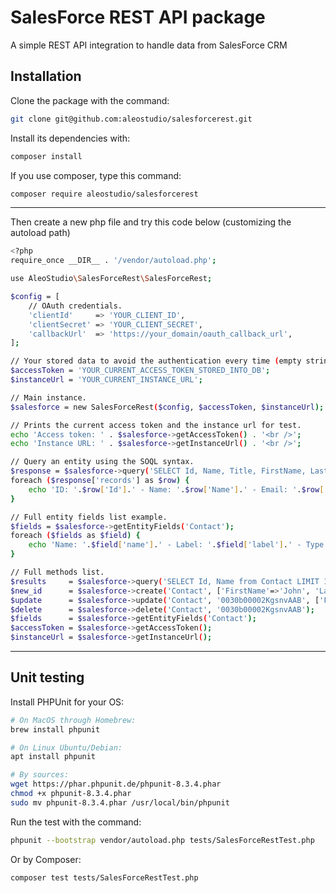 # SalesForce REST API package

A simple REST API integration to handle data from SalesForce CRM 

## Installation

Clone the package with the command:
```sh
git clone git@github.com:aleostudio/salesforcerest.git
```
Install its dependencies with:
```sh
composer install
```
If you use composer, type this command:
```sh
composer require aleostudio/salesforcerest
```
---
Then create a new php file and try this code below (customizing the autoload path)
```sh
<?php
require_once __DIR__ . '/vendor/autoload.php';

use AleoStudio\SalesForceRest\SalesForceRest;

$config = [
    // OAuth credentials.
    'clientId'     => 'YOUR_CLIENT_ID',
    'clientSecret' => 'YOUR_CLIENT_SECRET',
    'callbackUrl'  => 'https://your_domain/oauth_callback_url',
];

// Your stored data to avoid the authentication every time (empty string the first time).
$accessToken = 'YOUR_CURRENT_ACCESS_TOKEN_STORED_INTO_DB';
$instanceUrl = 'YOUR_CURRENT_INSTANCE_URL';

// Main instance.
$salesforce = new SalesForceRest($config, $accessToken, $instanceUrl);

// Prints the current access token and the instance url for test.
echo 'Access token: ' . $salesforce->getAccessToken() . '<br />';
echo 'Instance URL: ' . $salesforce->getInstanceUrl() . '<br />';

// Query an entity using the SOQL syntax.
$response = $salesforce->query('SELECT Id, Name, Title, FirstName, LastName, Email from Contact LIMIT 10');
foreach ($response['records'] as $row) {
    echo 'ID: '.$row['Id'].' - Name: '.$row['Name'].' - Email: '.$row['Email'].'<br/>';
}

// Full entity fields list example.
$fields = $salesforce->getEntityFields('Contact');
foreach ($fields as $field) {
    echo 'Name: '.$field['name'].' - Label: '.$field['label'].' - Type: '.$field['type'].'<br />';
}

// Full methods list.
$results     = $salesforce->query('SELECT Id, Name from Contact LIMIT 100');
$new_id      = $salesforce->create('Contact', ['FirstName'=>'John', 'LastName'=>'Doe', 'Email'=>'john.doe@domain.com']);
$update      = $salesforce->update('Contact', '0030b00002KgsnvAAB', ['FirstName'=>'Johnnnnn', 'LastName'=>'Doeeee', 'Title'=>null]);
$delete      = $salesforce->delete('Contact', '0030b00002KgsnvAAB');
$fields      = $salesforce->getEntityFields('Contact');
$accessToken = $salesforce->getAccessToken();
$instanceUrl = $salesforce->getInstanceUrl();

```
---
## Unit testing

Install PHPUnit for your OS:
```sh
# On MacOS through Homebrew:
brew install phpunit

# On Linux Ubuntu/Debian:
apt install phpunit

# By sources:
wget https://phar.phpunit.de/phpunit-8.3.4.phar
chmod +x phpunit-8.3.4.phar
sudo mv phpunit-8.3.4.phar /usr/local/bin/phpunit  
```
Run the test with the command:
```sh
phpunit --bootstrap vendor/autoload.php tests/SalesForceRestTest.php 
```
Or by Composer:
```sh
composer test tests/SalesForceRestTest.php
```